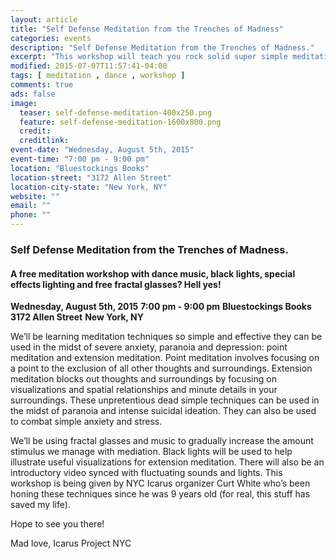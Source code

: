```yaml
---
layout: article
title: "Self Defense Meditation from the Trenches of Madness"
categories: events
description: "Self Defense Meditation from the Trenches of Madness."
excerpt: "This workshop will teach you rock solid super simple meditation techniques to combat anxiety, paranoia and depression when it really matters - and we'll be using black lights, fractal glasses (free to keep) and dance music to learn how."
modified: 2015-07-07T11:57:41-04:00
tags: [ meditation , dance , workshop ]
comments: true
ads: false
image:
  teaser: self-defense-meditation-400x250.png
  feature: self-defense-meditation-1600x800.png
  credit: 
  creditlink: 
event-date: "Wednesday, August 5th, 2015"
event-time: "7:00 pm - 9:00 pm"
location: "Bluestockings Books"
location-street: "3172 Allen Street"
location-city-state: "New York, NY"
website: ""
email: ""
phone: ""
---
```

### Self Defense Meditation from the Trenches of Madness.

#### A free meditation workshop with dance music, black lights, special effects lighting and free fractal glasses? Hell yes!

**Wednesday, August 5th, 2015**
**7:00 pm - 9:00 pm**
**Bluestockings Books**
**3172 Allen Street**
**New York, NY**

We’ll be learning meditation techniques so simple and effective they can be used in the midst of severe anxiety, paranoia and depression: point meditation and extension meditation. Point meditation involves focusing on a point to the exclusion of all other thoughts and surroundings. Extension meditation blocks out thoughts and surroundings by focusing on visualizations and spatial relationships and minute details in your surroundings. These unpretentious dead simple techniques can be used in the midst of paranoia and intense suicidal ideation. They can also be used to combat simple anxiety and stress.

We’ll be using fractal glasses and music to gradually increase the amount stimulus we manage with mediation. Black lights will be used to help illustrate useful visualizations for extension meditation. There will also be an introductory video synced with fluctuating sounds and lights. This workshop is being given by NYC Icarus organizer Curt White who’s been honing these techniques since he was 9 years old (for real, this stuff has saved my life). 


Hope to see you there!

Mad love,
Icarus Project NYC